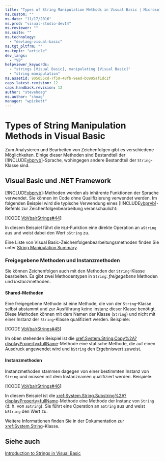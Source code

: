 ```yaml
---
title: "Types of String Manipulation Methods in Visual Basic | Microsoft Docs"
ms.custom: ""
ms.date: "11/17/2016"
ms.prod: "visual-studio-dev14"
ms.reviewer: ""
ms.suite: ""
ms.technology: 
  - "devlang-visual-basic"
ms.tgt_pltfrm: ""
ms.topic: "article"
dev_langs: 
  - "VB"
helpviewer_keywords: 
  - "strings [Visual Basic], manipulating [Visual Basic]"
  - "string manipulation"
ms.assetid: 905055cd-7f50-48fb-9eed-b0995af1dc1f
caps.latest.revision: 12
caps.handback.revision: 12
author: "stevehoag"
ms.author: "shoag"
manager: "wpickett"
---
```

# Types of String Manipulation Methods in Visual Basic
Zum Analysieren und Bearbeiten von Zeichenfolgen gibt es verschiedene Möglichkeiten.  Einige dieser Methoden sind Bestandteil der [!INCLUDE[vbprvb](../../../../csharp/programming-guide/concepts/linq/includes/vbprvb_md.md)]\-Sprache, wohingegen andere Bestandteil der `String`\-Klasse sind.  
  
## Visual Basic und .NET Framework  
 [!INCLUDE[vbprvb](../../../../csharp/programming-guide/concepts/linq/includes/vbprvb_md.md)]\-Methoden werden als inhärente Funktionen der Sprache verwendet.  Sie können im Code ohne Qualifizierung verwendet werden.  Im folgenden Beispiel wird die typische Verwendung eines [!INCLUDE[vbprvb](../../../../csharp/programming-guide/concepts/linq/includes/vbprvb_md.md)]\-Befehls zur Zeichenfolgenbearbeitung veranschaulicht:  
  
 [!CODE [VbVbalrStrings#44](../CodeSnippet/VS_Snippets_VBCSharp/VbVbalrStrings#44)]  
  
 In diesem Beispiel führt die `Mid`\-Funktion eine direkte Operation an `aString` aus und weist dabei den Wert `bString` zu.  
  
 Eine Liste von Visual Basic\-Zeichenfolgenbearbeitungsmethoden finden Sie unter [String Manipulation Summary](../../../../visual-basic/language-reference/keywords/string-manipulation-summary.md).  
  
### Freigegebene Methoden und Instanzmethoden  
 Sie können Zeichenfolgen auch mit den Methoden der `String`\-Klasse bearbeiten.  Es gibt zwei Methodentypen in `String`: *freigegebene* Methoden und *Instanz*methoden.  
  
#### Shared\-Methoden  
 Eine freigegebene Methode ist eine Methode, die von der `String`\-Klasse selbst abstammt und zur Ausführung keine Instanz dieser Klasse benötigt.  Diese Methoden können mit dem Namen der Klasse  \(`String`\) und nicht mit einer Instanz der `String`\-Klasse qualifiziert werden.  Beispiele:  
  
 [!CODE [VbVbalrStrings#45](../CodeSnippet/VS_Snippets_VBCSharp/VbVbalrStrings#45)]  
  
 Im oben stehenden Beispiel ist die <xref:System.String.Copy%2A?displayProperty=fullName>\-Methode eine statische Methode, die auf einen Ausdruck angewendet wird und `bString` den Ergebniswert zuweist.  
  
#### Instanzmethoden  
 Instanzmethoden stammen dagegen von einer bestimmten Instanz von `String` und müssen mit dem Instanznamen qualifiziert werden.  Beispiele:  
  
 [!CODE [VbVbalrStrings#46](../CodeSnippet/VS_Snippets_VBCSharp/VbVbalrStrings#46)]  
  
 In diesem Beispiel ist die <xref:System.String.Substring%2A?displayProperty=fullName>\-Methode eine Methode der Instanz von `String` \(d. h. von `aString`\).  Sie führt eine Operation an `aString` aus und weist `bString` den Wert zu.  
  
 Weitere Informationen finden Sie in der Dokumentation zur <xref:System.String>\-Klasse.  
  
## Siehe auch  
 [Introduction to Strings in Visual Basic](../../../../visual-basic/programming-guide/language-features/strings/introduction-to-strings.md)